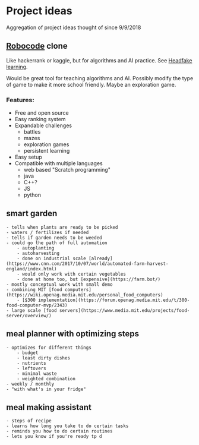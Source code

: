 # Project ideas
Aggregation of project ideas thought of since 9/9/2018

## [Robocode](http://robowiki.net/wiki/Robocode) clone
Like hackerrank or kaggle, but for algorithms and AI practice.
See [Headfake learning](learning_activities.md#headfake).

Would be great tool for teaching algorithms and AI. Possibly modify 
the type of game to make it more school friendly. Maybe an exploration
game. 

### Features:
- Free and open source
- Easy ranking system
- Expandable challenges
    - battles
    - mazes
    - exploration games
    - persistent learning
- Easy setup
- Compatible with multiple languages
    - web based "Scratch programming"
    - java
    - C++?
    - JS
    - python

## smart garden
    - tells when plants are ready to be picked
    - waters / fertilizes if needed
    - tells if garden needs to be weeded
    - could go the path of full automation
        - autoplanting
        - autoharvesting
        - done on industrial scale [already](https://www.cnn.com/2017/10/07/world/automated-farm-harvest-england/index.html)
        - would only work with certain vegetables
        - done at home too, but [expensive](https://farm.bot/)
    - mostly conceptual work with small demo
    - combining MIT [food computers](https://wiki.openag.media.mit.edu/personal_food_computers)
        - [$300 implementation](https://forum.openag.media.mit.edu/t/300-food-computer-mvp/2343)
    - large scale [food servers](https://www.media.mit.edu/projects/food-server/overview/)

## meal planner with optimizing steps
    - optimizes for different things 
        - budget
        - least dirty dishes
        - nutrients
        - leftovers
        - minimal waste
        - weighted combination
    - weekly / monthly
    - "with what's in your fridge"

## meal making assistant
    - steps of recipe
    - learns how long you take to do certain tasks
    - reminds you how to do certain routines
    - lets you know if you're ready tp d
